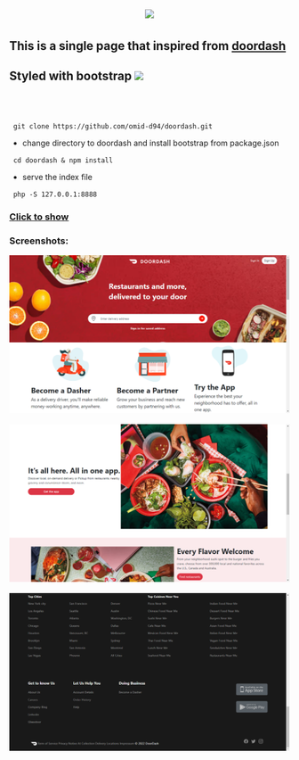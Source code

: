 # <p align="center"> <a href="https://www.doordash.com/"><img height="100px" src="https://1000logos.net/wp-content/uploads/2021/06/DoorDash-Logo-2014.png"></a></p>

## <p>This is a single page that inspired from [doordash](https://www.doordash.com/) </p>
## <p>Styled with bootstrap <img src="https://upload.wikimedia.org/wikipedia/commons/thumb/b/b2/Bootstrap_logo.svg/2560px-Bootstrap_logo.svg.png" height="30px"> 

<br><br>

<pre><code> git clone https://github.com/omid-d94/doordash.git </code></pre>

- change directory to doordash and install bootstrap from package.json

<pre><code> cd doordash & npm install </code></pre>

- serve the index file 

<pre><code> php -S 127.0.0.1:8888 </code></pre>

### [Click to show](http://127.0.0.1:8888/)

### Screenshots:

<img src="screenshot/screenshot1.png" alt="Doordash"><br><br>
<img src="screenshot/screenshot2.png" alt="Doordash"><br><br>
<img src="screenshot/screenshot3.png" alt="Doordash"><br><br>



